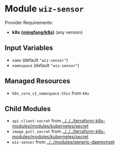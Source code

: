 
# Module `wiz-sensor`

Provider Requirements:
* **k8s ([mingfang/k8s](https://registry.terraform.io/providers/mingfang/k8s/latest))** (any version)

## Input Variables
* `name` (default `"wiz-sensor"`)
* `namespace` (default `"wiz-sensor"`)

## Managed Resources
* `k8s_core_v1_namespace.this` from `k8s`

## Child Modules
* `api-client-secret` from [../../../terraform-k8s-modules/modules/kubernetes/secret](../../../terraform-k8s-modules/modules/kubernetes/secret)
* `image_pull_secret` from [../../../terraform-k8s-modules/modules/kubernetes/secret](../../../terraform-k8s-modules/modules/kubernetes/secret)
* `wiz-sensor` from [../../modules/generic-daemonset](../../modules/generic-daemonset)

